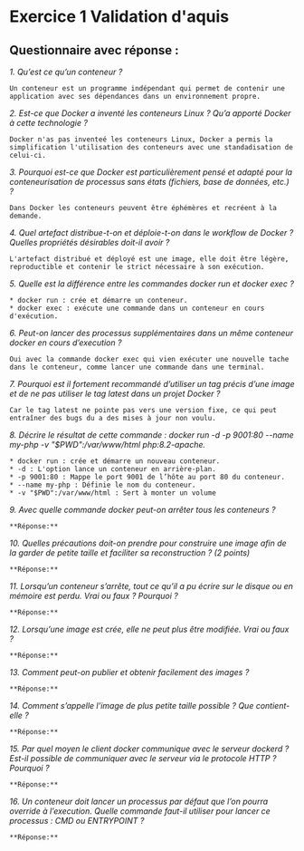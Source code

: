 # Exercice 1 Validation d'aquis 

## Questionnaire avec réponse :

*1. Qu’est ce qu’un conteneur ?*

    Un conteneur est un programme indépendant qui permet de contenir une application avec ses dépendances dans un environnement propre.


*2. Est-ce que Docker a inventé les conteneurs Linux ? Qu’a apporté Docker à cette technologie ?*

    Docker n'as pas inventeé les conteneurs Linux, Docker a permis la simplification l'utilisation des conteneurs avec une standadisation de celui-ci.


*3. Pourquoi est-ce que Docker est particulièrement pensé et adapté pour la conteneurisation de
processus sans états (fichiers, base de données, etc.) ?*

    Dans Docker les conteneurs peuvent être éphémères et recréent à la demande.


*4. Quel artefact distribue-t-on et déploie-t-on dans le workflow de Docker ? Quelles propriétés
désirables doit-il avoir ?*

    L'artefact distribué et déployé est une image, elle doit être légère, reproductible et contenir le strict nécessaire à son exécution.


*5. Quelle est la différence entre les commandes docker run et docker exec ?*

    * docker run : crée et démarre un conteneur.
    * docker exec : exécute une commande dans un conteneur en cours d'exécution.


*6. Peut-on lancer des processus supplémentaires dans un même conteneur docker en cours
d’execution ?*

    Oui avec la commande docker exec qui vien exécuter une nouvelle tache dans le conteneur, comme lancer une commande dans une terminal. 


*7. Pourquoi est il fortement recommandé d’utiliser un tag précis d’une image et de ne pas utiliser le
tag latest dans un projet Docker ?*

    Car le tag latest ne pointe pas vers une version fixe, ce qui peut entraîner des bugs du a des mises à jour non voulu.


*8. Décrire le résultat de cette commande : docker run -d -p 9001:80 --name my-php -v
"$PWD":/var/www/html php:8.2-apache.*

    * docker run : crée et démarre un nouveau conteneur.
    * -d : L'option lance un conteneur en arrière-plan.
    * -p 9001:80 : Mappe le port 9001 de l’hôte au port 80 du conteneur.
    * --name my-php : Définie le nom du conteneur.
    * -v "$PWD":/var/www/html : Sert à monter un volume 


*9. Avec quelle commande docker peut-on arrêter tous les conteneurs ?*

    **Réponse:**

*10. Quelles précautions doit-on prendre pour construire une image afin de la garder de petite taille et
faciliter sa reconstruction ? (2 points)*

    **Réponse:**


*11. Lorsqu’un conteneur s’arrête, tout ce qu’il a pu écrire sur le disque ou en mémoire est perdu. Vrai
ou faux ? Pourquoi ?*

    **Réponse:**


*12. Lorsqu’une image est crée, elle ne peut plus être modifiée. Vrai ou faux ?*

    **Réponse:**


*13. Comment peut-on publier et obtenir facilement des images ?*

    **Réponse:**


*14. Comment s’appelle l’image de plus petite taille possible ? Que contient-elle ?*

    **Réponse:**


*15. Par quel moyen le client docker communique avec le serveur dockerd ? Est-il possible de
communiquer avec le serveur via le protocole HTTP ? Pourquoi ?*

    **Réponse:**


*16. Un conteneur doit lancer un processus par défaut que l’on pourra override à l’execution. Quelle
commande faut-il utiliser pour lancer ce processus : CMD ou ENTRYPOINT ?*

    **Réponse:**

